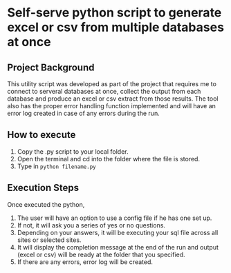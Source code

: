 # Self-serve python script to generate excel or csv from multiple databases at once


## Project Background
This utility script was developed as part of the project that requires me to connect to serveral databases at once, collect the output from each database and produce an excel or csv extract from those results. The tool also has the proper error handling function implemented and will have an error log created in case of any errors during the run.


## How to execute
1. Copy the .py script to your local folder.
2. Open the terminal and cd into the folder where the file is stored.
3. Type in `python filename.py` 

## Execution Steps
  Once executed the python,
  1. The user will have an option to use a config file if he has one set up.
  2. If not, it will ask you a series of yes or no questions.
  3. Depending on your answers, it will be executing your sql file across all sites or selected sites.
  4. It will display the completion message at the end of the run and output (excel or csv) will be ready at the folder that you specified.
  5. If there are any errors, error log will be created.
  
  
 
